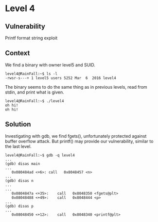 # Level 4

## Vulnerability

Printf format string exploit

## Context

We find a binary with owner level5 and SUID.
```
level4@RainFall:~$ ls -l
-rwsr-s---+ 1 level5 users 5252 Mar  6  2016 level4
```
The binary seems to do the same thing as in previous levels, read from stdin, and print what is given.
```
level4@RainFall:~$ ./level4
oh hi!
oh hi!
```

## Solution

Investigating with gdb, we find fgets(), unfortunately protected against buffer overflow attack. But printf() may provide our vulnerability, similar to the last level.
```
level4@RainFall:~$ gdb -q level4
...
(gdb) disas main
...
   0x080484ad <+6>:	call   0x8048457 <n>
...
(gdb) disas n
...
...
   0x0804847a <+35>:	call   0x8048350 <fgets@plt>
   0x08048488 <+49>:	call   0x8048444 <p>
...
(gdb) disas p
...
   0x08048450 <+12>:	call   0x8048340 <printf@plt>
```
